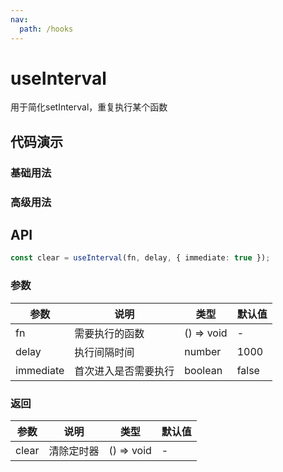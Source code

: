 ```yaml
---
nav:
  path: /hooks
---
```


# useInterval

用于简化setInterval，重复执行某个函数

## 代码演示

### 基础用法

<code hideActions='["CSB"]' src="./demo/demo1.tsx"></code>

### 高级用法

<code hideActions='["CSB"]' src="./demo/demo2.tsx"></code>

## API

```typescript
const clear = useInterval(fn, delay, { immediate: true });
```

### 参数

| 参数      | 说明                 | 类型       | 默认值 |
| --------- | -------------------- | ---------- | ------ |
| fn        | 需要执行的函数       | () => void | -      |
| delay     | 执行间隔时间         | number     | 1000   |
| immediate | 首次进入是否需要执行 | boolean    | false  |

### 返回

| 参数  | 说明       | 类型       | 默认值 |
| ----- | ---------- | ---------- | ------ |
| clear | 清除定时器 | () => void | -      |
